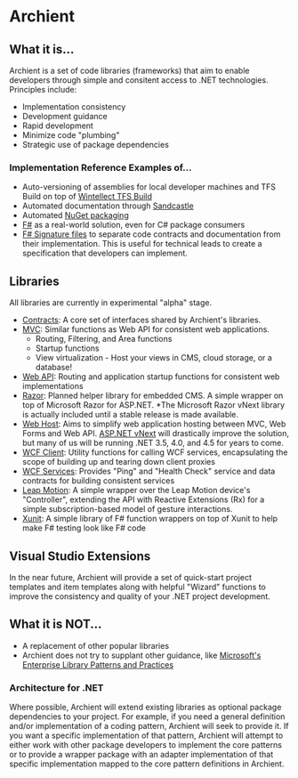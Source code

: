 # Archient

## What it is...

Archient is a set of code libraries (frameworks) that aim to enable developers through simple and consitent access to .NET technologies. Principles include:

  * Implementation consistency
  * Development guidance
  * Rapid development
  * Minimize code "plumbing"
  * Strategic use of package dependencies

### Implementation Reference Examples of...

  * Auto-versioning of assemblies for local developer machines and TFS Build on top of [Wintellect TFS Build](https://github.com/Wintellect/WintellectTFSBuildNumber)
  * Automated documentation through [Sandcastle](https://shfb.codeplex.com/)
  * Automated [NuGet packaging](http://www.nuget.org/)
  * [F#](http://fsharp.org/) as a real-world solution, even for C# package consumers
  * [F# Signature files](http://msdn.microsoft.com/en-us/library/dd233196.aspx) to separate code contracts and documentation from their implementation. This is useful for technical leads to create a specification that developers can implement.

## Libraries

All libraries are currently in experimental "alpha" stage.

  * [Contracts](src/Contracts/): A core set of interfaces shared by Archient's libraries.
  * [MVC](src/Web.Mvc/): Similar functions as Web API for consistent web applications.
    * Routing, Filtering, and Area functions
    * Startup functions
    * View virtualization - Host your views in CMS, cloud storage, or a database!
  * [Web API](src/Web.Api/): Routing and application startup functions for consistent web implementations
  * [Razor](src/Razor/): Planned helper library for embedded CMS. A simple wrapper on top of Microsoft Razor for ASP.NET. *The Microsoft Razor vNext library is actually included until a stable release is made available.
  * [Web Host](src/Web.Host/): Aims to simplify web application hosting between MVC, Web Forms and Web API.  [ASP.NET vNext](http://www.asp.net/vnext) will drastically improve the solution, but many of us will be running .NET 3.5, 4.0, and 4.5 for years to come.
  * [WCF Client](src/Services.Clients.WCF/): Utility functions for calling WCF services, encapsulating the scope of building up and tearing down client proxies
  * [WCF Services](src/Services.WCF/): Provides "Ping" and "Health Check" service and data contracts for building consistent services
  * [Leap Motion](src/LeapMotion/): A simple wrapper over the Leap Motion device's "Controller", extending the API with Reactive Extensions (Rx) for a simple subscription-based model of gesture interactions.
  * [Xunit](src/Test.Xunit/): A simple library of F# function wrappers on top of Xunit to help make F# testing look like F# code

## Visual Studio Extensions

In the near future, Archient will provide a set of quick-start project templates and item templates along with helpful "Wizard" functions to improve the consistency and quality of your .NET project development.

## What it is NOT...

  * A replacement of other popular libraries
  * Archient does not try to supplant other guidance, like [Microsoft's Enterprise Library Patterns and Practices](http://pnp.azurewebsites.net/en-us/)

### Architecture for .NET

Where possible, Archient will extend existing libraries as optional package dependencies to your project.  For example, if you need a general definition and/or implementation of a coding pattern, Archient will seek to provide it.  If you want a specific implementation of that pattern, Archient will attempt to either work with other package developers to implement the core patterns or to provide a wrapper package with an adapter implementation of that specific implementation mapped to the core pattern definitions in Archient.
